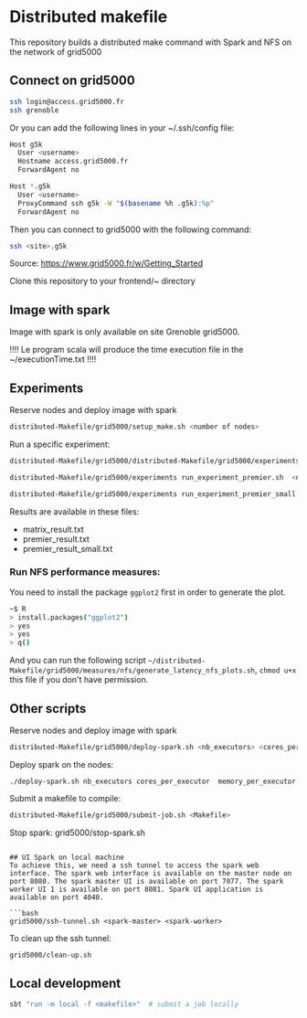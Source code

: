 # Distributed makefile
This repository builds a distributed make command with Spark and NFS on the network of grid5000
## Connect on grid5000 
```bash
ssh login@access.grid5000.fr
ssh grenoble
```
Or you can add the following lines in your ~/.ssh/config file:
```bash
Host g5k
  User <username>
  Hostname access.grid5000.fr
  ForwardAgent no

Host *.g5k
  User <username>
  ProxyCommand ssh g5k -W "$(basename %h .g5k):%p"
  ForwardAgent no
```
Then you can connect to grid5000 with the following command:
```bash
ssh <site>.g5k
```

Source: https://www.grid5000.fr/w/Getting_Started


Clone this repository to your frontend/~ directory

## Image with spark
Image with spark is only available on site Grenoble grid5000.

!!!! Le program scala will produce the time execution file in the ~/executionTime.txt  !!!!
## Experiments

Reserve nodes and deploy image with spark
```bash
distributed-Makefile/grid5000/setup_make.sh <number of nodes> 
```

Run a specific experiment:
```bash
distributed-Makefile/grid5000/distributed-Makefile/grid5000/experiments run_experiment_matrix.sh  <number of iteration>
```

```bash
distributed-Makefile/grid5000/experiments run_experiment_premier.sh  <number of iteration>
```

```bash
distributed-Makefile/grid5000/experiments run_experiment_premier_small.sh  <number of iteration>
```

Results are available in these files:
- matrix_result.txt
- premier_result.txt
- premier_result_small.txt


### Run NFS performance measures:
You need to install the package `ggplot2` first in order to generate the plot.
```bash
~$ R
> install.packages("ggplot2")
> yes
> yes
> q()
```
And you can run the following script `~/distributed-Makefile/grid5000/measures/nfs/generate_latency_nfs_plots.sh`, `chmod u+x` this file if you don't have permission.



## Other scripts


Reserve nodes and deploy image with spark
```bash
distributed-Makefile/grid5000/deploy-spark.sh <nb_executors> <cores_per_executor> <memory_per_executor>
```

Deploy spark on the nodes:
```
./deploy-spark.sh nb_executors cores_per_executor  memory_per_executor 
```

Submit a makefile to compile:
```bash
distributed-Makefile/grid5000/submit-job.sh <Makefile>
```
Stop spark:
grid5000/stop-spark.sh
```

## UI Spark on local machine
To achieve this, we need a ssh tunnel to access the spark web interface. The spark web interface is available on the master node on port 8080. The spark master UI is available on port 7077. The spark worker UI 1 is available on port 8081. Spark UI application is available on port 4040.

```bash
grid5000/ssh-tunnel.sh <spark-master> <spark-worker>
```

To clean up the ssh tunnel:
```bash
grid5000/clean-up.sh
```
## Local development

```bash
sbt "run -m local -f <makefile>"  # submit a job locally
```
